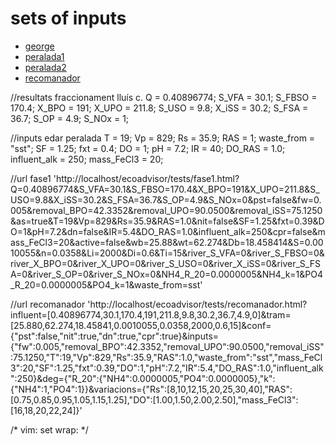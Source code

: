 # sets of inputs 
- [george](fase1.html?Q=60&S_VFA=50&S_FBSO=186&X_BPO=707&X_UPO=149&S_USO=57.5&X_iSS=100&S_FSA=59.8&S_OP=14.15&S_NOx=0&X_OHO=0&pst=true&fw=0.0089283&removal_BPO=57.42&removal_UPO=86.67&removal_iSS=65.7&as=true&T=16&Vp=25341&Rs=11.2&RAS=1.0&nit=true&SF=1.25&fxt=0.448&DO=2.0&pH=7.2&dn=true&IR=6.0&DO_RAS=1.0&influent_alk=300&cpr=false&mass_FeCl3=0&f_CV_VFA=1.0667&f_C_VFA=0.4000&f_N_VFA=0.0000&f_P_VFA=0.0000&f_CV_FBSO=1.4200&f_C_FBSO=0.4710&f_N_FBSO=0.0231&f_P_FBSO=0.0068&f_CV_BPO=1.5230&f_C_BPO=0.4980&f_N_BPO=0.035&f_P_BPO=0.0054&f_CV_UPO=1.4810&f_C_UPO=0.5180&f_N_UPO=0.1000&f_P_UPO=0.0250&f_CV_USO=1.4930&f_C_USO=0.4980&f_N_USO=0.0258&f_P_USO=0.0000&f_CV_OHO=1.4810&f_C_OHO=0.5180&f_N_OHO=0.1000&f_P_OHO=0.0250&YH=0.450&bH=0.240&theta_bH=1.029&k_v20=100.070&theta_k_v20=1.035&fH=0.200&f_iOHO=0.150&%C2%B5Am=0.54&theta_%C2%B5Am=1.123&K_O=0.400&theta_pH=2.350&Ki=1.130&Kii=0.300&Kmax=9.500&YA=0.100&Kn=1.000&theta_Kn=1.123&bA=0.040&theta_bA=1.029&K2_20=0.101&theta_K2=1.080&waste_from=reactor)
- [peralada1](fase1.html?Q=0.40896774&S_VFA=30.1&S_FBSO=170.4&X_BPO=191&X_UPO=211.8&S_USO=9.8&X_iSS=30.2&S_FSA=36.7&S_OP=4.9&S_NOx=0&pst=false&fw=0.005&removal_BPO=42.3352&removal_UPO=90.0500&removal_iSS=75.1250&as=true&T=19&Vp=829&Rs=35.9&RAS=1.0&nit=true&SF=1.25&fxt=0.688&DO=1&pH=7.2&dn=true&IR=79.4&DO_RAS=1.0&influent_alk=250&cpr=true&mass_FeCl3=20&active=false&wb=25.88&wt=62.274&Db=18.458414&S=0.0010055&n=0.0358&Li=2000&Di=0.6&Ti=15&river_S_VFA=0&river_S_FBSO=0&river_X_BPO=0&river_X_UPO=0&river_S_USO=0&river_X_iSS=0&river_S_FSA=0&river_S_OP=0&river_S_NOx=0&NH4_R_20=0.0000005&NH4_k=1&PO4_R_20=0.0000005&PO4_k=1&waste_from=sst)
- [peralada2](fase1.html?Q=0.40896774&amp;S_VFA=30.1&amp;S_FBSO=170.4&amp;X_BPO=191&amp;X_UPO=211.8&amp;S_USO=9.8&amp;X_iSS=30.2&amp;S_FSA=36.7&amp;S_OP=4.9&amp;S_NOx=0&amp;pst=false&amp;fw=0.005&amp;removal_BPO=42.3352&amp;removal_UPO=90.0500&amp;removal_iSS=75.1250&amp;as=true&amp;T=19&amp;Vp=829&amp;Rs=35.9&amp;RAS=1.0&amp;nit=true&amp;SF=1.25&amp;fxt=0.688&amp;DO=1&amp;pH=7.2&amp;dn=true&amp;IR=79.4&amp;DO_RAS=1.0&amp;influent_alk=250&amp;cpr=true&amp;mass_FeCl3=20&amp;active=false&amp;wb=25.88&amp;wt=62.274&amp;Db=18.458414&amp;S=0.0010055&amp;n=0.0358&amp;Li=2000&amp;Di=0.6&amp;Ti=15&amp;river_S_VFA=0&amp;river_S_FBSO=0&amp;river_X_BPO=0&amp;river_X_UPO=0&amp;river_S_USO=0&amp;river_X_iSS=0&amp;river_S_FSA=0&amp;river_S_OP=0&amp;river_S_NOx=0&amp;NH4_R_20=0.0000005&amp;NH4_k=1&amp;PO4_R_20=0.0000005&amp;PO4_k=1&amp;waste_from=sst)
- [recomanador](recomanador.html?influent=[0.40896774,30.1,170.4,191,211.8,9.8,30.2,36.7,4.9,0]&amp;tram=[25.880,62.274,18.45841,0.0010055,0.0358,2000,0.6,15]&amp;conf={"pst":false,"nit":true,"dn":true,"cpr":true}&amp;inputs={"fw":0.005,"removal_BPO":42.3352,"removal_UPO":90.0500,"removal_iSS":75.1250,"T":19,"Vp":829,"Rs":35.9,"RAS":1.0,"waste_from":"sst","mass_FeCl3":20,"SF":1.25,"fxt":0.688,"DO":1,"pH":7.2,"IR":79.4,"DO_RAS":1.0,"influent_alk":250}&amp;deg={"R_20":{"NH4":0.0000005,"PO4":0.0000005},"k":{"NH4":1,"PO4":1}}&amp;variacions={"Rs":[8,10,12,15,20,25,30,40],"RAS":[0.75,0.85,0.95,1.05,1.15,1.25],"DO":[1.00,1.50,2.00,2.50],"mass_FeCl3":[16,18,20,22,24]})

//resultats fraccionament lluís c.
Q      = 0.40896774;
S_VFA  = 30.1;
S_FBSO = 170.4;
X_BPO  = 191;
X_UPO  = 211.8;
S_USO  = 9.8;
X_iSS  = 30.2;
S_FSA  = 36.7;
S_OP   = 4.9;
S_NOx  = 1;

//inputs edar peralada
T            = 19;
Vp           = 829;
Rs           = 35.9;
RAS          = 1;
waste_from   = "sst";
SF           = 1.25;
fxt          = 0.4;
DO           = 1;
pH           = 7.2;
IR           = 40;
DO_RAS       = 1.0;
influent_alk = 250;
mass_FeCl3   = 20;

//url fase1
'http://localhost/ecoadvisor/tests/fase1.html?Q=0.40896774&S_VFA=30.1&S_FBSO=170.4&X_BPO=191&X_UPO=211.8&S_USO=9.8&X_iSS=30.2&S_FSA=36.7&S_OP=4.9&S_NOx=0&pst=false&fw=0.005&removal_BPO=42.3352&removal_UPO=90.0500&removal_iSS=75.1250&as=true&T=19&Vp=829&Rs=35.9&RAS=1.0&nit=false&SF=1.25&fxt=0.39&DO=1&pH=7.2&dn=false&IR=5.4&DO_RAS=1.0&influent_alk=250&cpr=false&mass_FeCl3=20&active=false&wb=25.88&wt=62.274&Db=18.458414&S=0.0010055&n=0.0358&Li=2000&Di=0.6&Ti=15&river_S_VFA=0&river_S_FBSO=0&river_X_BPO=0&river_X_UPO=0&river_S_USO=0&river_X_iSS=0&river_S_FSA=0&river_S_OP=0&river_S_NOx=0&NH4_R_20=0.0000005&NH4_k=1&PO4_R_20=0.0000005&PO4_k=1&waste_from=sst'

//url recomanador
'http://localhost/ecoadvisor/tests/recomanador.html?influent=[0.40896774,30.1,170.4,191,211.8,9.8,30.2,36.7,4.9,0]&tram=[25.880,62.274,18.45841,0.0010055,0.0358,2000,0.6,15]&conf={"pst":false,"nit":true,"dn":true,"cpr":true}&inputs={"fw":0.005,"removal_BPO":42.3352,"removal_UPO":90.0500,"removal_iSS":75.1250,"T":19,"Vp":829,"Rs":35.9,"RAS":1.0,"waste_from":"sst","mass_FeCl3":20,"SF":1.25,"fxt":0.39,"DO":1,"pH":7.2,"IR":5.4,"DO_RAS":1.0,"influent_alk":250}&deg={"R_20":{"NH4":0.0000005,"PO4":0.0000005},"k":{"NH4":1,"PO4":1}}&variacions={"Rs":[8,10,12,15,20,25,30,40],"RAS":[0.75,0.85,0.95,1.05,1.15,1.25],"DO":[1.00,1.50,2.00,2.50],"mass_FeCl3":[16,18,20,22,24]}'

/* vim: set wrap: */
